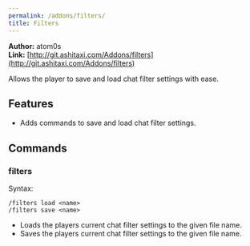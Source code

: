 ```yaml
---
permalink: /addons/filters/
title: Filters
---
```


**Author:** atom0s<br/>
**Link:** [http://git.ashitaxi.com/Addons/filters](http://git.ashitaxi.com/Addons/filters)

Allows the player to save and load chat filter settings with ease.

## Features

  * Adds commands to save and load chat filter settings.

## Commands

### filters
Syntax:
```
/filters load <name>
/filters save <name>
```
  * Loads the players current chat filter settings to the given file name.
  * Saves the players current chat filter settings to the given file name.